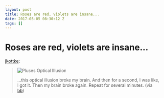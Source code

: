 ```yaml
---
layout: post
title: Roses are red, violets are insane...
date: 2017-05-05 08:30:12 Z
tags: []
---
```

# Roses are red, violets are insane...

[jkottke](http://bonus.kottke.org/post/160268509308/roses-are-red-violets-are-insane):

> ![Pluses Optical Illusion](http://also.kottke.org/misc/images/pluses-optical-illusion.gif)
> 
> …this optical illusion broke my brain. And then for a second, I was like, I got it. Then my brain broke again. Repeat for several minutes. (via [bb](http://boingboing.net/))
